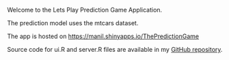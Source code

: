 Welcome to the Lets Play Prediction Game Application.

The prediction model uses the mtcars dataset. 

The app is hosted on https://manil.shinyapps.io/ThePredictionGame


Source code for ui.R and server.R files are available in my [GitHub repository](https://github.com/rfoxfa/Developing_Data_Products_Course_Project).
